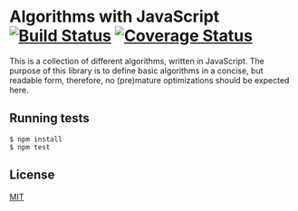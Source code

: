 # Algorithms with JavaScript [![Build Status](https://travis-ci.org/yefremov/algorithms-with-javascript.svg?branch=master)](https://travis-ci.org/yefremov/algorithms-with-javascript) [![Coverage Status](https://coveralls.io/repos/github/yefremov/algorithms-with-javascript/badge.svg?branch=master)](https://coveralls.io/github/yefremov/algorithms-with-javascript?branch=master)

  This is a collection of different algorithms, written in JavaScript.
  The purpose of this library is to define basic algorithms in a concise,
  but readable form, therefore, no (pre)mature optimizations should be
  expected here.

## Running tests

```
$ npm install
$ npm test
```

## License

  [MIT](LICENSE)
